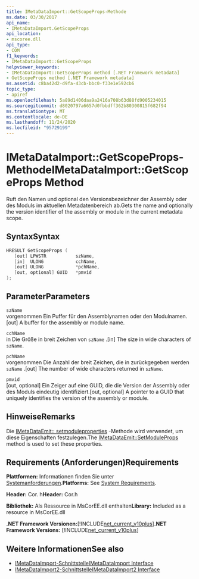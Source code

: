 ```yaml
---
title: IMetaDataImport::GetScopeProps-Methode
ms.date: 03/30/2017
api_name:
- IMetaDataImport.GetScopeProps
api_location:
- mscoree.dll
api_type:
- COM
f1_keywords:
- IMetaDataImport::GetScopeProps
helpviewer_keywords:
- IMetaDataImport::GetScopeProps method [.NET Framework metadata]
- GetScopeProps method [.NET Framework metadata]
ms.assetid: c8ba42d2-d9fa-43cb-bbc0-f33e1e592cb6
topic_type:
- apiref
ms.openlocfilehash: 5a89d1406daa9a2416a708b63d88fd9005234015
ms.sourcegitcommit: d8020797a6657d0fbbdff362b80300815f682f94
ms.translationtype: MT
ms.contentlocale: de-DE
ms.lasthandoff: 11/24/2020
ms.locfileid: "95729199"
---
```

# <a name="imetadataimportgetscopeprops-method"></a><span data-ttu-id="d505a-102">IMetaDataImport::GetScopeProps-Methode</span><span class="sxs-lookup"><span data-stu-id="d505a-102">IMetaDataImport::GetScopeProps Method</span></span>

<span data-ttu-id="d505a-103">Ruft den Namen und optional den Versionsbezeichner der Assembly oder des Moduls im aktuellen Metadatenbereich ab.</span><span class="sxs-lookup"><span data-stu-id="d505a-103">Gets the name and optionally the version identifier of the assembly or module in the current metadata scope.</span></span>  
  
## <a name="syntax"></a><span data-ttu-id="d505a-104">Syntax</span><span class="sxs-lookup"><span data-stu-id="d505a-104">Syntax</span></span>  
  
```cpp  
HRESULT GetScopeProps (  
   [out] LPWSTR           szName,  
   [in]  ULONG            cchName,  
   [out] ULONG            *pchName,  
   [out, optional] GUID   *pmvid  
);  
```  
  
## <a name="parameters"></a><span data-ttu-id="d505a-105">Parameter</span><span class="sxs-lookup"><span data-stu-id="d505a-105">Parameters</span></span>  

 `szName`  
 <span data-ttu-id="d505a-106">vorgenommen Ein Puffer für den Assemblynamen oder den Modulnamen.</span><span class="sxs-lookup"><span data-stu-id="d505a-106">[out] A buffer for the assembly or module name.</span></span>  
  
 `cchName`  
 <span data-ttu-id="d505a-107">in Die Größe in breit Zeichen von `szName` .</span><span class="sxs-lookup"><span data-stu-id="d505a-107">[in] The size in wide characters of `szName`.</span></span>  
  
 `pchName`  
 <span data-ttu-id="d505a-108">vorgenommen Die Anzahl der breit Zeichen, die in zurückgegeben werden `szName` .</span><span class="sxs-lookup"><span data-stu-id="d505a-108">[out] The number of wide characters returned in `szName`.</span></span>  
  
 `pmvid`  
 <span data-ttu-id="d505a-109">[out, optional] Ein Zeiger auf eine GUID, die die Version der Assembly oder des Moduls eindeutig identifiziert.</span><span class="sxs-lookup"><span data-stu-id="d505a-109">[out, optional] A pointer to a GUID that uniquely identifies the version of the assembly or module.</span></span>  
  
## <a name="remarks"></a><span data-ttu-id="d505a-110">Hinweise</span><span class="sxs-lookup"><span data-stu-id="d505a-110">Remarks</span></span>  

 <span data-ttu-id="d505a-111">Die [IMetaDataEmit:: setmoduleproperties](imetadataemit-setmoduleprops-method.md) -Methode wird verwendet, um diese Eigenschaften festzulegen.</span><span class="sxs-lookup"><span data-stu-id="d505a-111">The [IMetaDataEmit::SetModuleProps](imetadataemit-setmoduleprops-method.md) method is used to set these properties.</span></span>  
  
## <a name="requirements"></a><span data-ttu-id="d505a-112">Requirements (Anforderungen)</span><span class="sxs-lookup"><span data-stu-id="d505a-112">Requirements</span></span>  

 <span data-ttu-id="d505a-113">**Plattformen:** Informationen finden Sie unter [Systemanforderungen](../../get-started/system-requirements.md).</span><span class="sxs-lookup"><span data-stu-id="d505a-113">**Platforms:** See [System Requirements](../../get-started/system-requirements.md).</span></span>  
  
 <span data-ttu-id="d505a-114">**Header:** Cor. h</span><span class="sxs-lookup"><span data-stu-id="d505a-114">**Header:** Cor.h</span></span>  
  
 <span data-ttu-id="d505a-115">**Bibliothek:** Als Ressource in MsCorEE.dll enthalten</span><span class="sxs-lookup"><span data-stu-id="d505a-115">**Library:** Included as a resource in MsCorEE.dll</span></span>  
  
 <span data-ttu-id="d505a-116">**.NET Framework Versionen:**[!INCLUDE[net_current_v10plus](../../../../includes/net-current-v10plus-md.md)]</span><span class="sxs-lookup"><span data-stu-id="d505a-116">**.NET Framework Versions:** [!INCLUDE[net_current_v10plus](../../../../includes/net-current-v10plus-md.md)]</span></span>  
  
## <a name="see-also"></a><span data-ttu-id="d505a-117">Weitere Informationen</span><span class="sxs-lookup"><span data-stu-id="d505a-117">See also</span></span>

- [<span data-ttu-id="d505a-118">IMetaDataImport-Schnittstelle</span><span class="sxs-lookup"><span data-stu-id="d505a-118">IMetaDataImport Interface</span></span>](imetadataimport-interface.md)
- [<span data-ttu-id="d505a-119">IMetaDataImport2-Schnittstelle</span><span class="sxs-lookup"><span data-stu-id="d505a-119">IMetaDataImport2 Interface</span></span>](imetadataimport2-interface.md)
